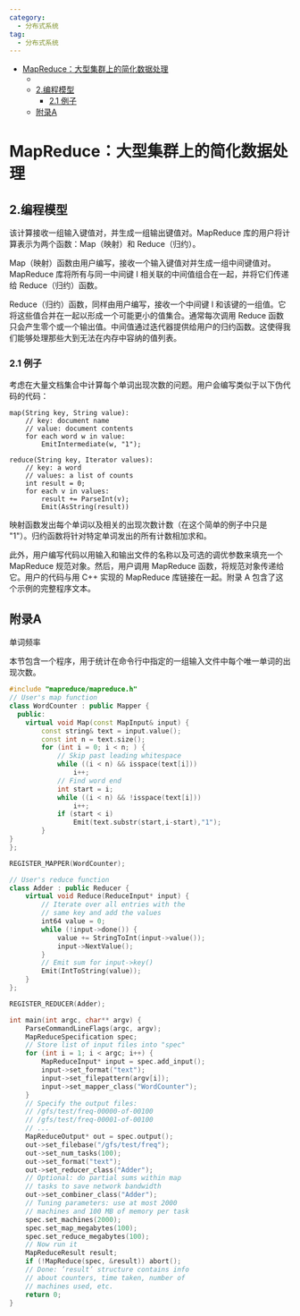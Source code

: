 ```yaml
---
category: 
  - 分布式系统
tag:
  - 分布式系统
---
```


- [MapReduce：大型集群上的简化数据处理](#mapreduce大型集群上的简化数据处理)
  - [](#)
  - [2.编程模型](#2编程模型)
    - [2.1 例子](#21-例子)
  - [附录A](#附录a)


# MapReduce：大型集群上的简化数据处理

## 

## 2.编程模型

该计算接收一组输入键值对，并生成一组输出键值对。MapReduce 库的用户将计算表示为两个函数：Map（映射）和 Reduce（归约）。

Map（映射）函数由用户编写，接收一个输入键值对并生成一组中间键值对。MapReduce 库将所有与同一中间键 I 相关联的中间值组合在一起，并将它们传递给 Reduce（归约）函数。

Reduce（归约）函数，同样由用户编写，接收一个中间键 I 和该键的一组值。它将这些值合并在一起以形成一个可能更小的值集合。通常每次调用 Reduce 函数只会产生零个或一个输出值。中间值通过迭代器提供给用户的归约函数。这使得我们能够处理那些大到无法在内存中容纳的值列表。

### 2.1 例子

考虑在大量文档集合中计算每个单词出现次数的问题。用户会编写类似于以下伪代码的代码：

```shell
map(String key, String value):
    // key: document name
    // value: document contents
    for each word w in value:
        EmitIntermediate(w, "1");

reduce(String key, Iterator values):
    // key: a word
    // values: a list of counts
    int result = 0;
    for each v in values:
        result += ParseInt(v);
        Emit(AsString(result))
```

映射函数发出每个单词以及相关的出现次数计数（在这个简单的例子中只是 "1"）。归约函数将针对特定单词发出的所有计数相加求和。

此外，用户编写代码以用输入和输出文件的名称以及可选的调优参数来填充一个 MapReduce 规范对象。然后，用户调用 MapReduce 函数，将规范对象传递给它。用户的代码与用 C++ 实现的 MapReduce 库链接在一起。附录 A 包含了这个示例的完整程序文本。


## 附录A

单词频率

本节包含一个程序，用于统计在命令行中指定的一组输入文件中每个唯一单词的出现次数。

```c++
#include "mapreduce/mapreduce.h"
// User's map function
class WordCounter : public Mapper {
  public:
    virtual void Map(const MapInput& input) {
        const string& text = input.value();
        const int n = text.size();
        for (int i = 0; i < n; ) {
            // Skip past leading whitespace
            while ((i < n) && isspace(text[i]))
                i++;
            // Find word end
            int start = i;
            while ((i < n) && !isspace(text[i]))
                i++;
            if (start < i)
                Emit(text.substr(start,i-start),"1");
        }
}
};

REGISTER_MAPPER(WordCounter);

// User's reduce function
class Adder : public Reducer {
    virtual void Reduce(ReduceInput* input) {
        // Iterate over all entries with the
        // same key and add the values
        int64 value = 0;
        while (!input->done()) {
            value += StringToInt(input->value());
            input->NextValue();
        }
        // Emit sum for input->key()
        Emit(IntToString(value));
    }
};

REGISTER_REDUCER(Adder);

int main(int argc, char** argv) {
    ParseCommandLineFlags(argc, argv);
    MapReduceSpecification spec;
    // Store list of input files into "spec"
    for (int i = 1; i < argc; i++) {
        MapReduceInput* input = spec.add_input();
        input->set_format("text");
        input->set_filepattern(argv[i]);
        input->set_mapper_class("WordCounter");
    }
    // Specify the output files:
    // /gfs/test/freq-00000-of-00100
    // /gfs/test/freq-00001-of-00100
    // ...
    MapReduceOutput* out = spec.output();
    out->set_filebase("/gfs/test/freq");
    out->set_num_tasks(100);
    out->set_format("text");
    out->set_reducer_class("Adder");
    // Optional: do partial sums within map
    // tasks to save network bandwidth
    out->set_combiner_class("Adder");
    // Tuning parameters: use at most 2000
    // machines and 100 MB of memory per task
    spec.set_machines(2000);
    spec.set_map_megabytes(100);
    spec.set_reduce_megabytes(100);
    // Now run it
    MapReduceResult result;
    if (!MapReduce(spec, &result)) abort();
    // Done: ’result’ structure contains info
    // about counters, time taken, number of
    // machines used, etc.
    return 0;
}
```